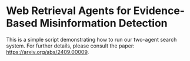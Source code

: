 # Web Retrieval Agents for Evidence-Based Misinformation Detection

This is a simple script demonstrating how to run our two-agent search system. For further details, please consult the paper: https://arxiv.org/abs/2409.00009.
